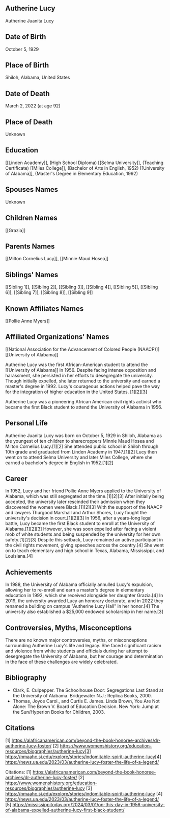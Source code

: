 ## Autherine Lucy
Autherine Juanita Lucy

## Date of Birth
October 5, 1929

## Place of Birth
Shiloh, Alabama, United States

## Date of Death
March 2, 2022 (at age 92)

## Place of Death
Unknown

## Education
[[Linden Academy]], (High School Diploma)
[[Selma University]], (Teaching Certificate)
[[Miles College]], (Bachelor of Arts in English, 1952)
[[University of Alabama]], (Master's Degree in Elementary Education, 1992)

## Spouses Names
Unknown

## Children Names
[[Grazia]]

## Parents Names
[[Milton Cornelius Lucy]], [[Minnie Maud Hosea]]

## Siblings' Names
[[Sibling 1]], [[Sibling 2]], [[Sibling 3]], [[Sibling 4]], [[Sibling 5]], [[Sibling 6]], [[Sibling 7]], [[Sibling 8]], [[Sibling 9]]

## Known Affiliates Names
[[Pollie Anne Myers]]

## Affiliated Organizations' Names
[[National Association for the Advancement of Colored People (NAACP)]]
[[University of Alabama]]

Autherine Lucy was the first African-American student to attend the [[University of Alabama]] in 1956. Despite facing intense opposition and harassment, she persisted in her efforts to desegregate the university. Though initially expelled, she later returned to the university and earned a master's degree in 1992. Lucy's courageous actions helped pave the way for the integration of higher education in the United States. [1][2][3]

Autherine Lucy was a pioneering African American civil rights activist who became the first Black student to attend the University of Alabama in 1956. 

## Personal Life
Autherine Juanita Lucy was born on October 5, 1929 in Shiloh, Alabama as the youngest of ten children to sharecroppers Minnie Maud Hosea and Milton Cornelius Lucy.[1][2] She attended public school in Shiloh through 10th grade and graduated from Linden Academy in 1947.[1][2] Lucy then went on to attend Selma University and later Miles College, where she earned a bachelor's degree in English in 1952.[1][2]

## Career
In 1952, Lucy and her friend Pollie Anne Myers applied to the University of Alabama, which was still segregated at the time.[1][2][3] After initially being accepted, the university later rescinded their admission when they discovered the women were Black.[1][2][3] With the support of the NAACP and lawyers Thurgood Marshall and Arthur Shores, Lucy fought the university's decision in court.[1][2][3] In 1956, after a years-long legal battle, Lucy became the first Black student to enroll at the University of Alabama.[1][2][3] However, she was soon expelled after facing a violent mob of white students and being suspended by the university for her own safety.[1][2][3] Despite this setback, Lucy remained an active participant in the civil rights movement, giving speeches across the country.[4] She went on to teach elementary and high school in Texas, Alabama, Mississippi, and Louisiana.[4]

## Achievements
In 1988, the University of Alabama officially annulled Lucy's expulsion, allowing her to re-enroll and earn a master's degree in elementary education in 1992, which she received alongside her daughter Grazia.[4] In 2019, the university awarded Lucy an honorary doctorate, and in 2022 they renamed a building on campus "Autherine Lucy Hall" in her honor.[4] The university also established a $25,000 endowed scholarship in her name.[3]

## Controversies, Myths, Misconceptions
There are no known major controversies, myths, or misconceptions surrounding Autherine Lucy's life and legacy. She faced significant racism and violence from white students and officials during her attempt to desegregate the University of Alabama, but her courage and determination in the face of these challenges are widely celebrated.

## Bibliography
- Clark, E. Culpepper. The Schoolhouse Door: Segregations Last Stand at the University of Alabama. Bridgewater N.J.: Replica Books, 2000.
- Thomas, Joyce Carol., and Curtis E. James. Linda Brown, You Are Not Alone: The Brown V. Board of Education Decision. New York: Jump at the Sun/Hyperion Books for Children, 2003.

## Citations
[1] https://alafricanamerican.com/beyond-the-book-honoree-archives/dr-autherine-lucy-foster/
[2] https://www.womenshistory.org/education-resources/biographies/autherine-lucy[3] https://nmaahc.si.edu/explore/stories/indomitable-spirit-autherine-lucy[4] https://news.ua.edu/2023/03/autherine-lucy-foster-the-life-of-a-legend/

Citations:
[1] https://alafricanamerican.com/beyond-the-book-honoree-archives/dr-autherine-lucy-foster/
[2] https://www.womenshistory.org/education-resources/biographies/autherine-lucy
[3] https://nmaahc.si.edu/explore/stories/indomitable-spirit-autherine-lucy
[4] https://news.ua.edu/2023/03/autherine-lucy-foster-the-life-of-a-legend/
[5] https://mississippitoday.org/2024/03/01/on-this-day-in-1956-university-of-alabama-expelled-autherine-lucy-first-black-student/